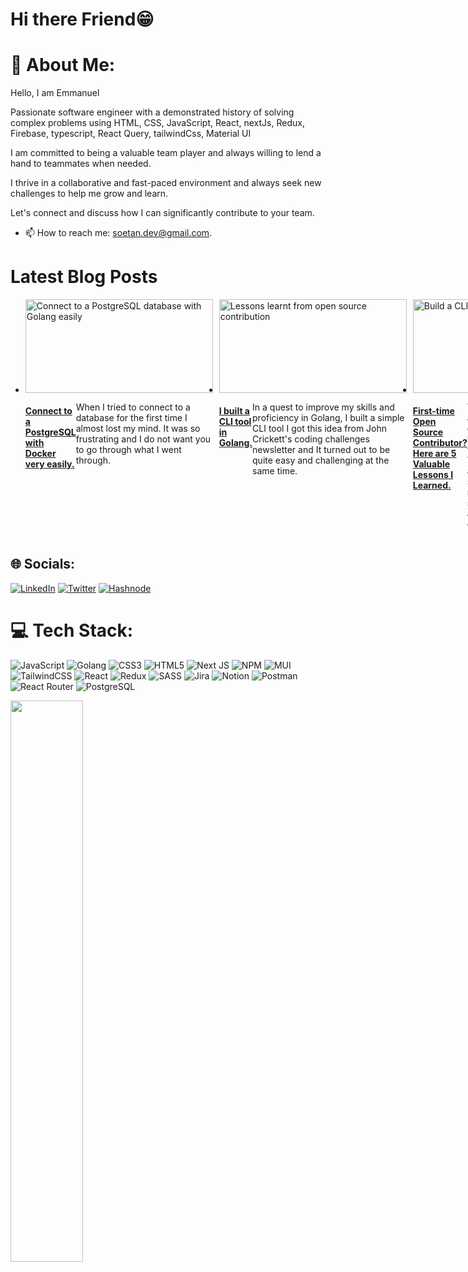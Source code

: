 # Hi there Friend😁


# 💫 About Me:
Hello, I am Emmanuel

Passionate software engineer with a demonstrated history of solving complex problems using HTML, CSS, JavaScript, React, nextJs, Redux, Firebase, typescript, React Query, tailwindCss, Material UI

I am committed to being a valuable team player and always willing to lend a hand to teammates when needed. 

I thrive in a collaborative and fast-paced environment and always seek new challenges to help me grow and learn. 

Let's connect and discuss how I can significantly contribute to your team.

- 📫 How to reach me: [soetan.dev@gmail.com](https://soetan.dev@gmail.com).

# Latest Blog Posts
<ul style="display: flex; flex-direction: row; gap: 10px;">
   <li style="">
    <img src="https://cdn.hashnode.com/res/hashnode/image/upload/v1713198600939/aebb5d82-ca73-4f67-a56b-efff98c71a6e.png?w=1600&h=840&fit=crop&crop=entropy&auto=compress,format&format=webp" alt="Connect to a PostgreSQL database with Golang easily" width="300" height="150">
    <div style ="display: flex; flex-direction: column gap: 10px;">
      <h4><a href="https://immanuelsoetan.hashnode.dev/how-to-effortlessly-connect-to-postgresql-with-golang">Connect to a PostgreSQL with Docker very easily.</a></h4>
      <p> When I tried to connect to a database for the first time I almost lost my mind. It was so frustrating and I do not want you to go through what I went through.
      </p>
    </div>
  </li>

  
 <li style="">
    <img src="https://cdn.hashnode.com/res/hashnode/image/upload/v1683552905755/2d9c86be-d82c-48dc-aa45-41bf5941b87e.png?w=1600&h=840&fit=crop&crop=entropy&auto=compress,format&format=webp" alt="Lessons learnt from open source contribution" width="300" height="150">
    <div style ="display: flex; flex-direction: colunm gap: 10px;">
      <h4><a href="https://immanuelsoetan.hashnode.dev/build-a-cli-in-golang">I built a CLI tool in Golang.</a></h4>
      <p> In a quest to improve my skills and proficiency in Golang, I built a simple CLI tool I got this idea from John Crickett's coding challenges newsletter and It turned out to be quite easy and challenging at the same time.
      </p>
    </div>
  </li>
  
  <li style="">
    <img src="https://cdn.hashnode.com/res/hashnode/image/upload/v1707124124430/90f0c723-f7e2-47c0-b198-c65939481ef0.png?w=1600&h=840&fit=crop&crop=entropy&auto=compress,format&format=webp" alt="Build a CLI tool in Golang" width="300" height="150">
    <div style ="display: flex; flex-direction: colunm gap: 10px;">
      <h4><a href="https://immanuelsoetan.hashnode.dev/first-time-open-source-contributor-here-are-5-valuable-lessons-i-learned">First-time Open Source Contributor? Here are 5 Valuable Lessons I Learned.</a></h4>
      <p>You have heard over and over again how open source contribution can exponentially improve your skills as someone who is trying to land a tech          role. You might have also come across a YouTube video of someone who landed a remote role by contributing to open source, and you felt so inspired and decided to contribute to open source too.
      </p>
    </div>
  </li>
  
  <li style="">
    <img src="https://cdn.hashnode.com/res/hashnode/image/upload/v1683720135727/9683e5d3-5a18-4a4f-86ae-5cf225aee745.png?w=1600&h=840&fit=crop&crop=entropy&auto=compress,format&format=webp" alt="javascript splice method" width="300" height="150">
    <div style ="display: flex; flex-direction: colunm gap: 10px;">
      <h4><a href="https://immanuelsoetan.hashnode.dev/javascript-array-splice-method-adding-and-removing-elements-made-easy">JavaScript Array Splice() Method: Adding and Removing Elements Made Easy.</a></h4>
      <p>A nifty little trick to add to your arsenal.
The JavaScript splice () method mutates the contents of an array in a spectacular way.
You can remove and add to an array with the same method.
      </p>
    </div>
  </li>
  
  
  <li style="">
    <img src="https://cdn.hashnode.com/res/hashnode/image/upload/v1684332872499/b6b1cd3e-9cb6-4b34-9d6b-4bc46b988ca2.png?w=1600&h=840&fit=crop&crop=entropy&auto=compress,format&format=webp" alt="useState hook in react" width="300" height="150">
    <div style ="display: flex; flex-direction: colunm gap: 10px;">
      <h4><a href="https://immanuelsoetan.hashnode.dev/how-to-use-the-usestate-hook-in-react">How to use the useState Hook in React.</a></h4>
      <p>State management is one of the backbones of modern software development. React has an in-built state management hook known as the useState Hook. In this article, we go on a journey to try and understand this concept.
      </p>
    </div>
  </li>

  
  

</ul>


## 🌐 Socials:
[![LinkedIn](https://img.shields.io/badge/LinkedIn-%230077B5.svg?logo=linkedin&logoColor=white)](https://linkedin.com/in/https://www.linkedin.com/in/emmanuelsoetan/) [![Twitter](https://img.shields.io/badge/Twitter-%231DA1F2.svg?logo=Twitter&logoColor=white)](https://twitter.com/https://twitter.com/immanuelsoetan) [![Hashnode](https://img.shields.io/badge/Hashnode-2962FF?style=for-the-badge&logo=hashnode&logoColor=white
)](https://immanuelsoetan.hashnode.dev/)


# 💻 Tech Stack:
![JavaScript](https://img.shields.io/badge/javascript-%23323330.svg?style=for-the-badge&logo=javascript&logoColor=%23F7DF1E) ![Golang](https://img.shields.io/badge/Go-00ADD8?style=for-the-badge&logo=go&logoColor=white) ![CSS3](https://img.shields.io/badge/css3-%231572B6.svg?style=for-the-badge&logo=css3&logoColor=white) ![HTML5](https://img.shields.io/badge/html5-%23E34F26.svg?style=for-the-badge&logo=html5&logoColor=white) ![Next JS](https://img.shields.io/badge/Next-black?style=for-the-badge&logo=next.js&logoColor=white) ![NPM](https://img.shields.io/badge/NPM-%23000000.svg?style=for-the-badge&logo=npm&logoColor=white) ![MUI](https://img.shields.io/badge/MUI-%230081CB.svg?style=for-the-badge&logo=material-ui&logoColor=white) ![TailwindCSS](https://img.shields.io/badge/tailwindcss-%2338B2AC.svg?style=for-the-badge&logo=tailwind-css&logoColor=white) ![React](https://img.shields.io/badge/react-%2320232a.svg?style=for-the-badge&logo=react&logoColor=%2361DAFB) ![Redux](https://img.shields.io/badge/redux-%23593d88.svg?style=for-the-badge&logo=redux&logoColor=white) ![SASS](https://img.shields.io/badge/SASS-hotpink.svg?style=for-the-badge&logo=SASS&logoColor=white) ![Jira](https://img.shields.io/badge/jira-%230A0FFF.svg?style=for-the-badge&logo=jira&logoColor=white) ![Notion](https://img.shields.io/badge/Notion-%23000000.svg?style=for-the-badge&logo=notion&logoColor=white) ![Postman](https://img.shields.io/badge/Postman-FF6C37?style=for-the-badge&logo=postman&logoColor=white) ![React Router](https://img.shields.io/badge/React_Router-CA4245?style=for-the-badge&logo=react-router&logoColor=white) ![PostgreSQL](https://img.shields.io/badge/PostgreSQL-316192?style=for-the-badge&logo=postgresql&logoColor=white)


<img height="48%" src="https://github-readme-stats.vercel.app/api?username=shoetan&show_icons=true&hide_border=true&&count_private=true&include_all_commits=true&theme=tokyonight" />


<!--
**Shoetan/Shoetan** is a ✨ _special_ ✨ repository because its `README.md` (this file) appears on your GitHub profile.

Here are some ideas to get you started:
- 😄 Pronouns: ...


-->
